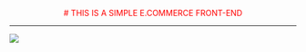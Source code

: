 <p align="center" style="color:red">
    # THIS IS A SIMPLE E.COMMERCE FRONT-END
</p>

---

![](/mrakDownFile/Online-Store.png)